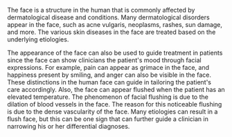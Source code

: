 The face is a structure in the human that is commonly affected by dermatological disease and conditions. Many dermatological disorders appear in the face, such as acne vulgaris, neoplasms, rashes, sun damage, and more. The various skin diseases in the face are treated based on the underlying etiologies.

The appearance of the face can also be used to guide treatment in patients since the face can show clinicians the patient's mood through facial expressions. For example, pain can appear as grimace in the face, and happiness present by smiling, and anger can also be visible in the face. These distinctions in the human face can guide in tailoring the patient's care accordingly. Also, the face can appear flushed when the patient has an elevated temperature. The phenomenon of facial flushing is due to the dilation of blood vessels in the face. The reason for this noticeable flushing is due to the dense vascularity of the face. Many etiologies can result in a flush face, but this can be one sign that can further guide a clinician in narrowing his or her differential diagnoses.